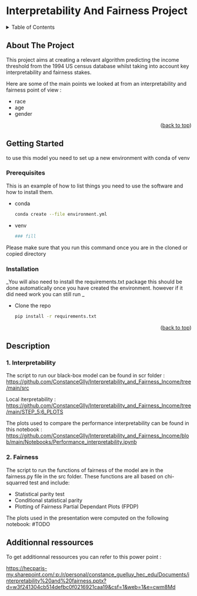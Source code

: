 # Interpretability And Fairness Project 


<!-- TABLE OF CONTENTS -->
<details>
  <summary>Table of Contents</summary>
  <ol>
    <li>
      <a href="#about-the-project">About The Project</a>
      <ul>
        <li><a href="#built-with">Built With</a></li>
      </ul>
    </li>
    <li>
      <a href="#getting-started">Getting Started</a>
      <ul>
        <li><a href="#prerequisites">Prerequisites</a></li>
        <li><a href="#installation">Installation</a></li>
      </ul>
    </li>
    <li><a href="#Ressources">Usage</a></li>
    <li><a href="#contact">Contact</a></
  </ol>
</details>


<!-- ABOUT THE PROJECT -->
## About The Project

This project aims at creating a relevant algorithm predicting the income threshold from the 1994 US census database whilst taking into account key interpretability and fairness stakes.   

Here are some of the main points we looked at from an interpretability and fairness point of view :
* race
* age
* gender

<p align="right">(<a href="#readme-top">back to top</a>)</p>


<!-- GETTING STARTED -->
## Getting Started

to use this model you need to set up a new environment with conda of venv 

### Prerequisites

This is an example of how to list things you need to use the software and how to install them.
* conda 
  ```sh
  conda create --file environment.yml
  ```
* venv
  ```sh
  ### fill
  ```
Please make sure that you run this command once you are in the cloned or copied directory 

### Installation

_You will also need to install the requirements.txt package this should be done automatically once you have created the environment. however if it did need work you can still run _

* Clone the repo
   ```sh
   pip install -r requirements.txt
   ```

<p align="right">(<a href="#readme-top">back to top</a>)</p>

<!-- Code Description -->
## Description

### 1. Interpretability
The script to run our black-box model can be found in scr folder : https://github.com/ConstanceGlly/Interpretability_and_Fairness_Income/tree/main/src

Local iterpretability : https://github.com/ConstanceGlly/Interpretability_and_Fairness_Income/tree/main/STEP_5:6_PLOTS

The plots used to compare the performance interpretability can be found in this notebook : https://github.com/ConstanceGlly/Interpretability_and_Fairness_Income/blob/main/Notebooks/Performance_interpretability.ipynb

### 2. Fairness
The script to run the functions of fairness of the model are in the fairness.py file in the src folder.
These functions are all based on chi-squarred test and include:
- Statistical parity test
- Conditional statistical parity
- Plotting of Fairness Partial Dependant Plots (FPDP)

The plots used in the presentation were computed on the following notebook:
#TODO

<!-- More ressources -->
## Additionnal ressources 

To get additionnal ressources you can refer to this power point : 

https://hecparis-my.sharepoint.com/:p:/r/personal/constance_guelluy_hec_edu/Documents/interpretability%20and%20fairness.pptx?d=w3f241304cb514defbc0f0216921caa19&csf=1&web=1&e=cwm8Md
